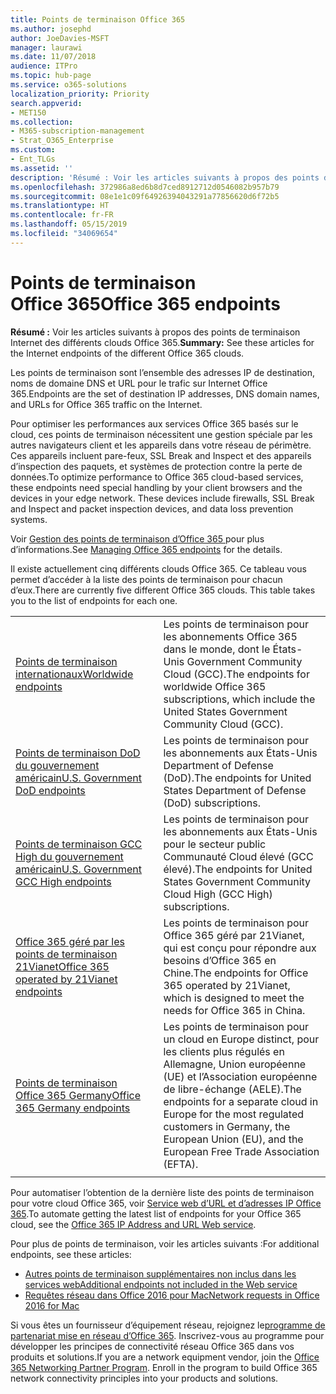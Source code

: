 ```yaml
---
title: Points de terminaison Office 365
ms.author: josephd
author: JoeDavies-MSFT
manager: laurawi
ms.date: 11/07/2018
audience: ITPro
ms.topic: hub-page
ms.service: o365-solutions
localization_priority: Priority
search.appverid:
- MET150
ms.collection:
- M365-subscription-management
- Strat_O365_Enterprise
ms.custom:
- Ent_TLGs
ms.assetid: ''
description: 'Résumé : Voir les articles suivants à propos des points de terminaison Internet des différents clouds Office 365.'
ms.openlocfilehash: 372986a8ed6b8d7ced8912712d0546082b957b79
ms.sourcegitcommit: 08e1e1c09f64926394043291a77856620d6f72b5
ms.translationtype: HT
ms.contentlocale: fr-FR
ms.lasthandoff: 05/15/2019
ms.locfileid: "34069654"
---
```

# <a name="office-365-endpoints"></a><span data-ttu-id="87e7b-103">Points de terminaison Office 365</span><span class="sxs-lookup"><span data-stu-id="87e7b-103">Office 365 endpoints</span></span>

<span data-ttu-id="87e7b-104">**Résumé :** Voir les articles suivants à propos des points de terminaison Internet des différents clouds Office 365.</span><span class="sxs-lookup"><span data-stu-id="87e7b-104">**Summary:** See these articles for the Internet endpoints of the different Office 365 clouds.</span></span>
  
<span data-ttu-id="87e7b-105">Les points de terminaison sont l’ensemble des adresses IP de destination, noms de domaine DNS et URL pour le trafic sur Internet Office 365.</span><span class="sxs-lookup"><span data-stu-id="87e7b-105">Endpoints are the set of destination IP addresses, DNS domain names, and URLs for Office 365 traffic on the Internet.</span></span> 

<span data-ttu-id="87e7b-p101">Pour optimiser les performances aux services Office 365 basés sur le cloud, ces points de terminaison nécessitent une gestion spéciale par les autres navigateurs client et les appareils dans votre réseau de périmètre. Ces appareils incluent pare-feux, SSL Break and Inspect et des appareils d’inspection des paquets, et systèmes de protection contre la perte de données.</span><span class="sxs-lookup"><span data-stu-id="87e7b-p101">To optimize performance to Office 365 cloud-based services, these endpoints need special handling by your client browsers and the devices in your edge network. These devices include firewalls, SSL Break and Inspect and packet inspection devices, and data loss prevention systems.</span></span>

<span data-ttu-id="87e7b-108">Voir [Gestion des points de terminaison d’Office 365 ](managing-office-365-endpoints.md) pour plus d’informations.</span><span class="sxs-lookup"><span data-stu-id="87e7b-108">See [Managing Office 365 endpoints](managing-office-365-endpoints.md) for the details.</span></span>

<span data-ttu-id="87e7b-p102">Il existe actuellement cinq différents clouds Office 365. Ce tableau vous permet d’accéder à la liste des points de terminaison pour chacun d’eux.</span><span class="sxs-lookup"><span data-stu-id="87e7b-p102">There are currently five different Office 365 clouds. This table takes you to the list of endpoints for each one.</span></span>

|||
|:-------|:-----|
| [<span data-ttu-id="87e7b-111">Points de terminaison internationaux</span><span class="sxs-lookup"><span data-stu-id="87e7b-111">Worldwide endpoints</span></span>](urls-and-ip-address-ranges.md) | <span data-ttu-id="87e7b-112">Les points de terminaison pour les abonnements Office 365 dans le monde, dont le États-Unis Government Community Cloud (GCC).</span><span class="sxs-lookup"><span data-stu-id="87e7b-112">The endpoints for worldwide Office 365 subscriptions, which include the United States Government Community Cloud (GCC).</span></span> |
| [<span data-ttu-id="87e7b-113">Points de terminaison DoD du gouvernement américain</span><span class="sxs-lookup"><span data-stu-id="87e7b-113">U.S. Government DoD endpoints</span></span>](office-365-u-s-government-dod-endpoints.md) | <span data-ttu-id="87e7b-114">Les points de terminaison pour les abonnements aux États-Unis Department of Defense (DoD).</span><span class="sxs-lookup"><span data-stu-id="87e7b-114">The endpoints for United States Department of Defense (DoD) subscriptions.</span></span> |
| [<span data-ttu-id="87e7b-115">Points de terminaison GCC High du gouvernement américain</span><span class="sxs-lookup"><span data-stu-id="87e7b-115">U.S. Government GCC High endpoints</span></span>](office-365-u-s-government-gcc-high-endpoints.md) | <span data-ttu-id="87e7b-116">Les points de terminaison pour les abonnements aux États-Unis pour le secteur public Communauté Cloud élevé (GCC élevé).</span><span class="sxs-lookup"><span data-stu-id="87e7b-116">The endpoints for United States Government Community Cloud High (GCC High) subscriptions.</span></span> |
| [<span data-ttu-id="87e7b-117">Office 365 géré par les points de terminaison 21Vianet</span><span class="sxs-lookup"><span data-stu-id="87e7b-117">Office 365 operated by 21Vianet endpoints</span></span>](urls-and-ip-address-ranges-21vianet.md) | <span data-ttu-id="87e7b-118">Les points de terminaison pour Office 365 géré par 21Vianet, qui est conçu pour répondre aux besoins d’Office 365 en Chine.</span><span class="sxs-lookup"><span data-stu-id="87e7b-118">The endpoints for Office 365 operated by 21Vianet, which is designed to meet the needs for Office 365 in China.</span></span> |
| [<span data-ttu-id="87e7b-119">Points de terminaison Office 365 Germany</span><span class="sxs-lookup"><span data-stu-id="87e7b-119">Office 365 Germany endpoints</span></span>](office-365-germany-endpoints.md) | <span data-ttu-id="87e7b-120">Les points de terminaison pour un cloud en Europe distinct, pour les clients plus régulés en Allemagne, Union européenne (UE) et l’Association européenne de libre-échange (AELE).</span><span class="sxs-lookup"><span data-stu-id="87e7b-120">The endpoints for a separate cloud in Europe for the most regulated customers in Germany, the European Union (EU), and the European Free Trade Association (EFTA).</span></span> |
|||

<span data-ttu-id="87e7b-121">Pour automatiser l’obtention de la dernière liste des points de terminaison pour votre cloud Office 365, voir [Service web d’URL et d’adresses IP Office 365](office-365-ip-web-service.md).</span><span class="sxs-lookup"><span data-stu-id="87e7b-121">To automate getting the latest list of endpoints for your Office 365 cloud, see the [Office 365 IP Address and URL Web service](office-365-ip-web-service.md).</span></span>

<span data-ttu-id="87e7b-122">Pour plus de points de terminaison, voir les articles suivants :</span><span class="sxs-lookup"><span data-stu-id="87e7b-122">For additional endpoints, see these articles:</span></span>

- [<span data-ttu-id="87e7b-123">Autres points de terminaison supplémentaires non inclus dans les services web</span><span class="sxs-lookup"><span data-stu-id="87e7b-123">Additional endpoints not included in the Web service</span></span>](additional-office365-ip-addresses-and-urls.md)
- [<span data-ttu-id="87e7b-124">Requêtes réseau dans Office 2016 pour Mac</span><span class="sxs-lookup"><span data-stu-id="87e7b-124">Network requests in Office 2016 for Mac</span></span>](network-requests-in-office-2016-for-mac.md)

<span data-ttu-id="87e7b-p103">Si vous êtes un fournisseur d’équipement réseau, rejoignez le[programme de partenariat mise en réseau d’Office 365](office-365-networking-partner-program.md). Inscrivez-vous au programme pour développer les principes de connectivité réseau Office 365 dans vos produits et solutions.</span><span class="sxs-lookup"><span data-stu-id="87e7b-p103">If you are a network equipment vendor, join the [Office 365 Networking Partner Program](office-365-networking-partner-program.md). Enroll in the program to build Office 365 network connectivity principles into your products and solutions.</span></span> 
